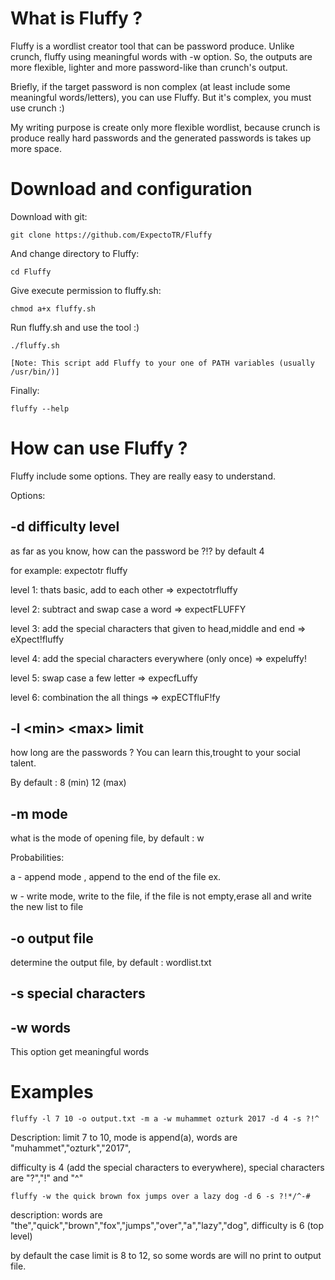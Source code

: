 # What is Fluffy ?

Fluffy is a wordlist creator tool that can be password produce. Unlike crunch, fluffy using meaningful words with -w option. So, the outputs are more flexible, lighter and more password-like than crunch's output.

Briefly, if the target password is non complex \(at least include some meaningful words/letters\), you can use Fluffy. But it's complex, you must use crunch :\)

My writing purpose is create only more flexible wordlist, because crunch is produce really hard passwords and the generated passwords is takes up more space.



# Download and configuration

Download with git:

```
git clone https://github.com/ExpectoTR/Fluffy
```

And change directory to Fluffy:

```
cd Fluffy
```

Give execute permission to fluffy.sh:

```
chmod a+x fluffy.sh
```



Run fluffy.sh and use the tool :\)

```
./fluffy.sh

[Note: This script add Fluffy to your one of PATH variables (usually /usr/bin/)]
```

Finally:

```
fluffy --help
```



# How can use Fluffy ?

Fluffy include some options. They are really easy to understand.

Options:

## -d difficulty level

as far as you know, how can the password be ?!? by default 4

for example: expectotr fluffy

level 1: thats basic, add to each other =&gt; expectotrfluffy

level 2: subtract and swap case a word =&gt; expectFLUFFY

level 3: add the special characters that given to head,middle and end =&gt; eXpect!fluffy

level 4: add the special characters everywhere \(only once\) =&gt; expeluffy!

level 5: swap case a few letter =&gt; expecfLuffy

level 6: combination the all things =&gt; expECTfluF!fy



## -l &lt;min&gt; &lt;max&gt; limit

how long are the passwords ? You can learn this,trought to your social talent.

By default : 8 \(min\) 12 \(max\)



## -m mode

what is the mode of opening file, by default : w

Probabilities:

a - append mode , append to the end of the file ex.

w - write mode, write to the file, if the file is not empty,erase all and write the new list to file



## -o output file

determine the output file, by default : wordlist.txt



## -s special characters

## -w words

This option get meaningful words



# Examples

`fluffy -l 7 10 -o output.txt -m a -w muhammet ozturk 2017 -d 4 -s ?!^`

Description: limit 7 to 10, mode is append\(a\), words are "muhammet","ozturk","2017",

difficulty is 4 \(add the special characters to everywhere\), special characters are "?","!" and "^"

`fluffy -w the quick brown fox jumps over a lazy dog -d 6 -s ?!*/^-#`

description: words are "the","quick","brown","fox","jumps","over","a","lazy","dog", difficulty is 6 \(top level\)

by default the case limit is 8 to 12, so some words are will no print to output file.


